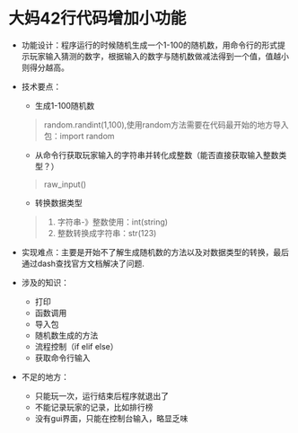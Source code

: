 # 大妈42行代码增加小功能
*   功能设计：程序运行的时候随机生成一个1-100的随机数，用命令行的形式提示玩家输入猜测的数字，根据输入的数字与随机数做减法得到一个值，值越小则得分越高。

*   技术要点：
    * 生成1-100随机数
    > random.randint(1,100),使用random方法需要在代码最开始的地方导入包：import random
    * 从命令行获取玩家输入的字符串并转化成整数（能否直接获取输入整数类型？）
    > raw_input()
    * 转换数据类型
    >  1. 字符串-》整数使用：int(string)
    >  2. 整数转换成字符串：str(123)

    
* 实现难点：主要是开始不了解生成随机数的方法以及对数据类型的转换，最后通过dash查找官方文档解决了问题.

* 涉及的知识：
   * 打印
   * 函数调用
   * 导入包
   * 随机数生成的方法
   * 流程控制（if elif else）
   * 获取命令行输入
   

* 不足的地方：
  * 只能玩一次，运行结束后程序就退出了
  * 不能记录玩家的记录，比如排行榜
  * 没有gui界面，只能在控制台输入，略显乏味

